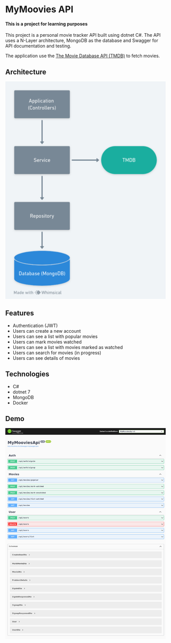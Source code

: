 # MyMoovies API

#### This is a project for learning purposes

This project is a personal movie tracker API built using dotnet C#. The API uses a N-Layer architecture, MongoDB as the database and Swagger for API documentation and testing.

The application use the [The Movie Database API (TMDB)](https://developer.themoviedb.org/docs/getting-started) to fetch movies.

## Architecture

![arch diagram](assets/arch.png)

## Features

- Authentication (JWT)
- Users can create a new account
- Users can see a list with popular movies
- Users can mark movies watched
- Users can see a list with movies marked as watched
- Users can search for movies (in progress)
- Users can see details of movies

## Technologies

- C#
- dotnet 7
- MongoDB
- Docker

## Demo

![demo image](assets/swagger.png)
